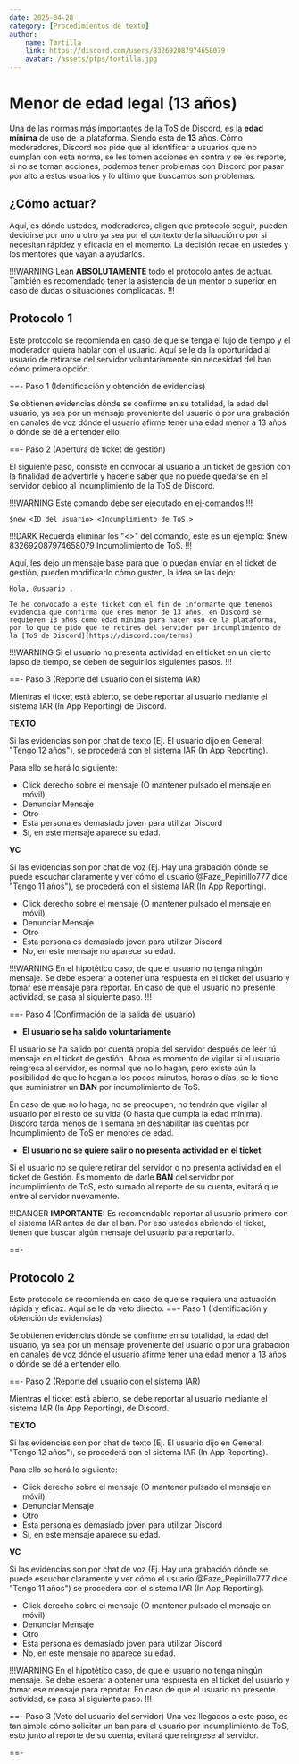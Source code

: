 ```yaml
---
date: 2025-04-28
category: [Procedimientos de texto]
author:
    name: Tørtilla
    link: https://discord.com/users/832692087974658079
    avatar: /assets/pfps/tortilla.jpg
---
```


# Menor de edad legal (13 años)

Una de las normas más importantes de la [ToS](https://discord.com/terms) de Discord, es la **edad mínima** de uso de la plataforma. Siendo esta de **13** años. Cómo moderadores, Discord nos pide que al identificar a usuarios que no cumplan con esta norma, se les tomen acciones en contra y se les reporte, si no se toman acciones, podemos tener problemas con Discord por pasar por alto a estos usuarios y lo último que buscamos son problemas.

## ¿Cómo actuar?

Aquí, es dónde ustedes, moderadores, eligen que protocolo seguir, pueden decidirse por uno u otro ya sea por el contexto de la situación o por si necesitan rápidez y eficacia en el momento. La decisión recae en ustedes y los mentores que vayan a ayudarlos. 

!!!WARNING
Lean **ABSOLUTAMENTE** todo el protocolo antes de actuar. También es recomendado tener la asistencia de un mentor o superior en caso de dudas o situaciones complicadas.
!!!

## Protocolo 1

Este protocolo se recomienda en caso de que se tenga el lujo de tiempo y el moderador quiera hablar con el usuario. Aquí se le da la oportunidad al usuario de retirarse del servidor voluntariamente sin necesidad del ban cómo primera opción. 

==- Paso 1 (Identificación y obtención de evidencias)

Se obtienen evidencias dónde se confirme en su totalidad, la edad del usuario, ya sea por un mensaje proveniente del usuario o por una grabación en canales de voz dónde el usuario afirme tener una edad menor a 13 años o dónde se dé a entender ello. 

==- Paso 2 (Apertura de ticket de gestión)

El siguiente paso, consiste en convocar al usuario a un ticket de gestión con la finalidad de advertirle y hacerle saber que no puede quedarse en el servidor debido al incumplimiento de la ToS de Discord.

!!!WARNING
Este comando debe ser ejecutado en [ej-comandos](https://discord.com/channels/790289803219566633/899691241573330944)
!!!

```
$new <ID del usuario> <Incumplimiento de ToS.>
```

!!!DARK
Recuerda eliminar los "<>" del comando, este es un ejemplo: $new 832692087974658079 Incumplimiento de ToS.
!!!

Aquí, les dejo un mensaje base para que lo puedan envíar en el ticket de gestión, pueden modificarlo cómo gusten, la idea se las dejo:

```
Hola, @usuario .

Te he convocado a este ticket con el fin de informarte que tenemos evidencia que confirma que eres menor de 13 años, en Discord se requieren 13 años como edad mínima para hacer uso de la plataforma, por lo que te pido que te retires del servidor por incumplimiento de la [ToS de Discord](https://discord.com/terms).
```

!!!WARNING
Si el usuario no presenta actividad en el ticket en un cierto lapso de tiempo, se deben de seguir los siguientes pasos.
!!!

==- Paso 3 (Reporte del usuario con el sistema IAR)

Mientras el ticket está abierto, se debe reportar al usuario mediante el sistema IAR (In App Reporting) de Discord.

**TEXTO**

Si las evidencias son por chat de texto (Ej. El usuario dijo en General: "Tengo 12 años"), se procederá con el sistema IAR (In App Reporting).

Para ello  se hará lo siguiente:

- Click derecho sobre el mensaje (O mantener pulsado el mensaje en móvil) 
- Denunciar Mensaje
- Otro 
- Esta persona es demasiado joven para utilizar Discord
- Sí, en este mensaje aparece su edad.

**VC**

Si las evidencias son por chat de voz (Ej. Hay una grabación dónde se puede escuchar claramente y ver cómo el usuario @Faze_Pepinillo777 dice "Tengo 11 años"), se procederá con el sistema IAR (In App Reporting).

- Click derecho sobre el mensaje (O mantener pulsado el mensaje en móvil) 
- Denunciar Mensaje
- Otro 
- Esta persona es demasiado joven para utilizar Discord
- No, en este mensaje no aparece su edad.

!!!WARNING
En el hipotético caso, de que el usuario no tenga ningún mensaje. Se debe esperar a obtener una respuesta en el ticket del usuario y tomar ese mensaje para reportar. En caso de que el usuario no presente actividad, se pasa al siguiente paso.
!!!

==- Paso 4 (Confirmación de la salida del usuario)

- **El usuario se ha salido voluntariamente**

El usuario se ha salido por cuenta propia del servidor después de leér tú mensaje en el ticket de gestión. Ahora es momento de vigilar si el usuario reingresa al servidor, es normal que no lo hagan, pero existe aún la posibilidad de que lo hagan a los pocos minutos, horas o días, se le tiene que suministrar un **BAN** por incumplimiento de ToS. 

En caso de que no lo haga, no se preocupen, no tendrán que vigilar al usuario por el resto de su vida (O hasta que cumpla la edad mínima). Discord tarda menos de 1 semana en deshabilitar las cuentas por Incumplimiento de ToS en menores de edad.

- **El usuario no se quiere salir o no presenta actividad en el ticket**

Si el usuario no se quiere retirar del servidor o no presenta actividad en el ticket de Gestión. Es momento de darle **BAN** del servidor por incumplimiento de ToS, esto sumado al reporte de su cuenta, evitará que entre al servidor nuevamente.

!!!DANGER
**IMPORTANTE:** Es recomendable reportar al usuario primero con el sistema IAR antes de dar el ban. Por eso ustedes abriendo el ticket, tienen que buscar algún mensaje del usuario para reportarlo.

==-

## Protocolo 2

Este protocolo se recomienda en caso de que se requiera una actuación rápida y eficaz. Aquí se le da veto directo.
==- Paso 1 (Identificación y obtención de evidencias)

Se obtienen evidencias dónde se confirme en su totalidad, la edad del usuario, ya sea por un mensaje proveniente del usuario o por una grabación en canales de voz dónde el usuario afirme tener una edad menor a 13 años o dónde se dé a entender ello. 

==- Paso 2 (Reporte del usuario con el sistema IAR)

Mientras el ticket está abierto, se debe reportar al usuario mediante el sistema IAR (In App Reporting), de Discord.

**TEXTO**

Si las evidencias son por chat de texto (Ej. El usuario dijo en General: "Tengo 12 años"), se procederá con el sistema IAR (In App Reporting).

Para ello  se hará lo siguiente:

- Click derecho sobre el mensaje (O mantener pulsado el mensaje en móvil) 
- Denunciar Mensaje
- Otro 
- Esta persona es demasiado joven para utilizar Discord
- Sí, en este mensaje aparece su edad.

**VC**

Si las evidencias son por chat de voz (Ej. Hay una grabación dónde se puede escuchar claramente y ver cómo el usuario @Faze_Pepinillo777 dice "Tengo 11 años") se procederá con el sistema IAR (In App Reporting).


- Click derecho sobre el mensaje (O mantener pulsado el mensaje en móvil) 
- Denunciar Mensaje
- Otro 
- Esta persona es demasiado joven para utilizar Discord
- No, en este mensaje no aparece su edad.

!!!WARNING
En el hipotético caso, de que el usuario no tenga ningún mensaje. Se debe esperar a obtener una respuesta en el ticket del usuario y tomar ese mensaje para reportar. En caso de que el usuario no presente actividad, se pasa al siguiente paso.
!!!

==- Paso 3 (Veto del usuario del servidor)
Una vez llegados a este paso, es tan simple cómo solicitar un ban para el usuario por incumplimiento de ToS, esto junto al reporte de su cuenta, evitará que reingrese al servidor.

==-